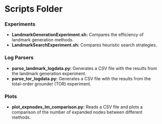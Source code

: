 # Scripts Folder
### Experiments

- **LandmarkGenerationExperiment.sh:** Compares the efficiency of landmark generation methods.
- **LandmarkSearchExperiment.sh:** Compares heuristic search strategies.

### Log Parsers

- **parse_landmark_logdata.py:** Generates a CSV file with the results from the landmark generation experiment.
- **parse_tor_logdata.py:** Generates a CSV file with the results from the total-order grounder (TOR) experiment.

### Plots

- **plot_expnodes_lm_comparison.py:** Reads a CSV file and plots a comparison of the number of expanded nodes between different methods.